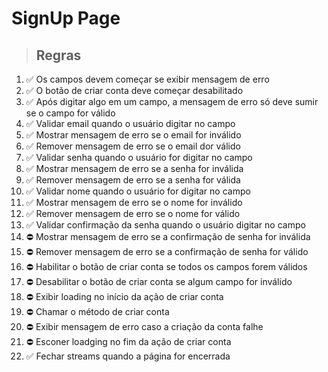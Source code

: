 # SignUp Page

> ## Regras
1.  ✅ Os campos devem começar se exibir mensagem de erro
2.  ✅ O botão de criar conta deve começar desabilitado
3.  ✅ Após digitar algo em um campo, a mensagem de erro só deve sumir se o campo for válido
4.  ✅ Validar email quando o usuário digitar no campo
5.  ✅ Mostrar mensagem de erro se o email for inválido
6.  ✅ Remover mensagem de erro se o email dor válido
7.  ✅ Validar senha quando o usuário for digitar no campo
8.  ✅ Mostrar mensagem de erro se a senha for inválida
9.  ✅ Remover mensagem de erro se a senha for válida
10.  ✅ Validar nome quando o usuário for digitar no campo
11.  ✅ Mostrar mensagem de erro se o nome for inválido
12.  ✅ Remover mensagem de erro se o nome for válido
13.  ✅ Validar confirmação da senha quando o usuário digitar no campo
14.  ⛔ Mostrar mensagem de erro se a confirmação de senha for inválida
15.  ⛔ Remover mensagem de erro se a confirmação de senha for válido
16.  ⛔ Habilitar o botão de criar conta se todos os campos forem válidos
17.  ⛔ Desabilitar o botão de criar conta se algum campo for inválido
18.  ⛔ Exibir loading no início da ação de criar conta
19.  ⛔ Chamar o método de criar conta
20.  ⛔ Exibir mensagem de erro caso a criação da conta falhe
21.  ⛔ Esconer loadging no fim da ação de criar conta
22.  ✅ Fechar streams quando a página for encerrada